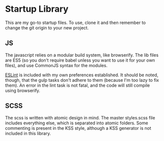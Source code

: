 # Startup Library

This are my go-to startup files. To use, clone it and then remember to change the git origin to your new project.

## JS

The javascript relies on a modular build system, like browserify.  The lib files are ES5 (so you don't require babel unless you want to use it for your own files), and use CommonJS syntax for the modules.

[ESLint](http://eslint.org/) is included with my own preferences established.  It should be noted, though, that the gulp tasks don't adhere to them (because I'm too lazy to fix them). An error in the lint task is not fatal, and the code will still compile using browserify.

## SCSS

The scss is written with atomic design in mind.  The master styles.scss file includes everything else, which is separated into atomic folders.  Some commenting is present in the KSS style, although a KSS generator is not included in this library.

